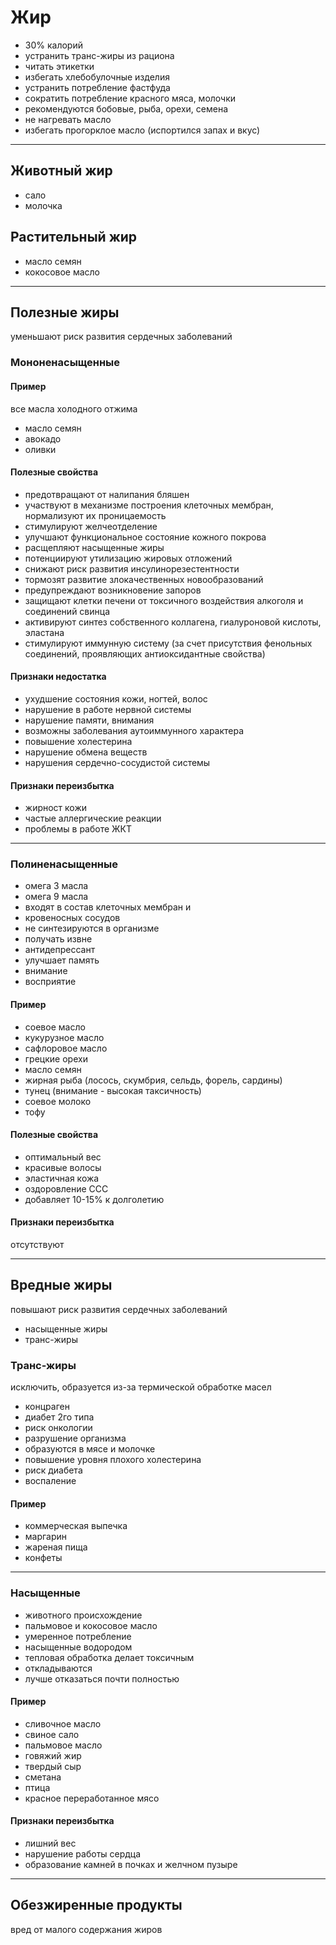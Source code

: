# Жир

- 30% калорий 
- устранить транс-жиры из рациона
- читать этикетки
- избегать хлебобулочные изделия
- устранить потребление фастфуда
- сократить потребление красного мяса, молочки
- рекомендуются бобовые, рыба, орехи, семена
- не нагревать масло
- избегать прогорклое масло (испортился запах и вкус)
-----
## Животный жир
- сало
- молочка
## Растительный жир
- масло семян
- кокосовое масло
-----
## Полезные жиры
уменьшают риск развития сердечных заболеваний

### Мононенасыщенные

#### Пример
все масла холодного отжима
- масло семян
- авокадо
- оливки

#### Полезные свойства
- предотвращают от налипания бляшен
- участвуют в механизме построения клеточных мембран, нормализуют их проницаемость
- стимулируют желчеотделение
- улучшают функциональное состояние кожного покрова
- расщепляют насыщенные жиры
- потенциируют утилизацию жировых отложений
- снижают риск развития инсулинорезестентности
- тормозят развитие злокачественных новообразований
- предупреждают возникновение запоров
- защищают клетки печени от токсичного воздействия алкоголя и соединений свинца
- активируют синтез собственного коллагена, гиалуроновой кислоты, эластана
- стимулируют иммунную систему (за счет присутствия фенольных соединений, проявляющих антиоксидантные свойства)

#### Признаки недостатка
- ухудшение состояния кожи, ногтей, волос
- нарушение в работе нервной системы
- нарушение памяти, внимания
- возможны заболевания аутоиммунного характера
- повышение холестерина
- нарушение обмена веществ
- нарушения сердечно-сосудистой системы

#### Признаки переизбытка 
- жирност кожи
- частые аллергические реакции
- проблемы в работе ЖКТ
-----
### Полиненасыщенные
- омега 3 масла
- омега 9 масла
- входят в состав клеточных мембран и 
- кровеносных сосудов 
- не синтезируются в организме
- получать извне
- антидепрессант
- улучшает память
- внимание
- восприятие

#### Пример
- соевое масло
- кукурузное масло
- сафлоровое масло
- грецкие орехи
- масло семян
- жирная рыба (лосось, скумбрия, сельдь, форель, сардины)
- тунец (внимание - высокая таксичность)
- соевое молоко
- тофу

#### Полезные свойства
- оптимальный вес
- красивые волосы
- эластичная кожа
- оздоровление ССС
- добавляет 10-15% к долголетию

#### Признаки переизбытка
отсутствуют

-----
## Вредные жиры
повышают риск развития сердечных заболеваний
- насыщенные жиры
- транс-жиры

### Транс-жиры
исключить, образуется из-за термической обработке масел
- концраген
- диабет 2го типа
- риск онкологии
- разрушение организма
- образуются в мясе и молочке
- повышение уровня плохого холестерина
- риск диабета
- воспаление
#### Пример
- коммерческая выпечка
- маргарин
- жареная пища
- конфеты
-----
### Насыщенные
- животного происхождение
- пальмовое и кокосовое масло
- умеренное потребление
- насыщенные водородом
- тепловая обработка делает токсичным
- откладываются
- лучше отказаться почти полностью

#### Пример
- сливочное масло
- свиное сало
- пальмовое масло
- говяжий жир
- твердый сыр
- сметана
- птица
- красное переработанное мясо

#### Признаки переизбытка
- лишний вес
- нарушение работы сердца
- образование камней в почках и желчном пузыре
-----
## Обезжиренные продукты
вред от малого содержания жиров